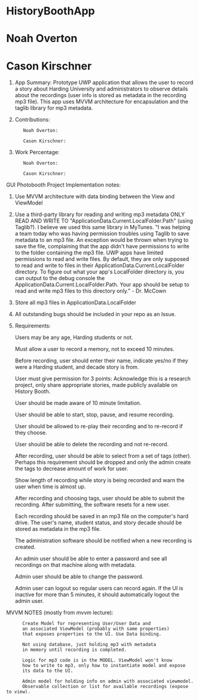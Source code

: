 # HistoryBoothApp
# Noah Overton
# Cason Kirschner

1. App Summary: Prototype UWP application that allows the user to record a story about Harding University and administrators to observe details about the recordings (user info is stored as metadata in the recording mp3 file). This app uses MVVM architecture for encapsulation and the taglib library for mp3 metadata.

2. Contributions:

          Noah Overton: 
          
          Cason Kirschner:

3. Work Percentage:

          Noah Overton: 
          
          Cason Kirschner: 



GUI Photobooth Project Implementation notes:

1. Use MVVM architecture with data binding between the View and ViewModel

2. Use a third-party library for reading and writing mp3 metadata
          ONLY READ AND WRITE TO "ApplicationData.Current.LocalFolder.Path" (using Taglib?). I believe we used this same library in MyTunes.
          "I was helping a team today who was having permission troubles using Taglib to save metadata to an mp3 file.  An exception would be thrown when trying to save the file, complaining that the app didn't have permissions to write to the folder containing the mp3 file.  UWP apps have limited permissions to read and write files.  By default, they are only supposed to read and write to files in their ApplicationData.Current.LocalFolder directory.  To figure out what your app's LocalFolder directory is, you can output to the debug console the ApplicationData.Current.LocalFolder.Path.  Your app should be setup to read and write mp3 files to this directory only." - Dr. McCown
          
3. Store all mp3 files in ApplicationData.LocalFolder

4. All outstanding bugs should be included in your repo as an Issue.

5. Requirements:

    Users may be any age, Harding students or not.

    Must allow a user to record a memory, not to exceed 10 minutes.

    Before recording, user should enter their name, indicate yes/no if they were a Harding student, and decade story is from.

    User must give permission for 3 points: Acknowledge this is a research project, only share appropriate stories, made publicly available on History Booth.

    User should be made aware of 10 minute limitation.

    User should be able to start, stop, pause, and resume recording.

    User should be allowed to re-play their recording and to re-record if they choose.

    User should be able to delete the recording and not re-record.

    After recording, user should be able to select from a set of tags (other). Perhaps this requirement should be dropped and only the admin create the tags to decrease amount of work for user.

    Show length of recording while story is being recorded and warn the user when time is almost up.

    After recording and choosing tags, user should be able to submit the recording.  After submitting, the software resets for a new user.

    Each recording should be saved in an mp3 file on the computer's hard drive. The user's name, student status, and story decade should be stored as metadata in the mp3 file.

    The administration software should be notified when a new recording is created.

    An admin user should be able to enter a password and see all recordings on that machine along with metadata.

    Admin user should be able to change the password.

    Admin user can logout so regular users can record again.  If the UI is inactive for more than 5 minutes, it should automatically logout the admin user.


MVVM NOTES (mostly from mvvm lecture):

          Create Model for representing User/User Data and
          an associated ViewModel (probably with same properties)
          that exposes properties to the UI. Use Data binding.
          
          Not using database, just holding mp3 with metadata
          in memory until recording is completed.
          
          Logic for mp3 code is in the MODEL. ViewModel won't know
          how to write to mp3, only how to instantiate model and expose
          its data to the UI.
          
          Admin model for holding info on admin with associated viewmodel.
          Observable collection or list for available recordings (expose to view).
